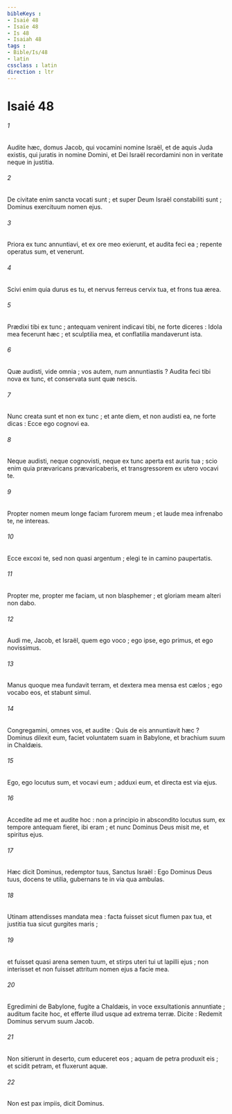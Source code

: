 ```yaml
---
bibleKeys : 
- Isaié 48
- Isaïe 48
- Is 48
- Isaiah 48
tags : 
- Bible/Is/48
- latin
cssclass : latin
direction : ltr
---
```


# Isaié 48

###### 1
Audite hæc, domus Jacob, qui vocamini nomine Israël, et de aquis Juda existis, qui juratis in nomine Domini, et Dei Israël recordamini non in veritate neque in justitia.
###### 2
De civitate enim sancta vocati sunt ; et super Deum Israël constabiliti sunt ; Dominus exercituum nomen ejus.
###### 3
Priora ex tunc annuntiavi, et ex ore meo exierunt, et audita feci ea ; repente operatus sum, et venerunt.
###### 4
Scivi enim quia durus es tu, et nervus ferreus cervix tua, et frons tua ærea.
###### 5
Prædixi tibi ex tunc ; antequam venirent indicavi tibi, ne forte diceres : Idola mea fecerunt hæc ; et sculptilia mea, et conflatilia mandaverunt ista.
###### 6
Quæ audisti, vide omnia ; vos autem, num annuntiastis ? Audita feci tibi nova ex tunc, et conservata sunt quæ nescis.
###### 7
Nunc creata sunt et non ex tunc ; et ante diem, et non audisti ea, ne forte dicas : Ecce ego cognovi ea.
###### 8
Neque audisti, neque cognovisti, neque ex tunc aperta est auris tua ; scio enim quia prævaricans prævaricaberis, et transgressorem ex utero vocavi te.
###### 9
Propter nomen meum longe faciam furorem meum ; et laude mea infrenabo te, ne intereas.
###### 10
Ecce excoxi te, sed non quasi argentum ; elegi te in camino paupertatis.
###### 11
Propter me, propter me faciam, ut non blasphemer ; et gloriam meam alteri non dabo.
###### 12
Audi me, Jacob, et Israël, quem ego voco ; ego ipse, ego primus, et ego novissimus.
###### 13
Manus quoque mea fundavit terram, et dextera mea mensa est cælos ; ego vocabo eos, et stabunt simul.
###### 14
Congregamini, omnes vos, et audite : Quis de eis annuntiavit hæc ? Dominus dilexit eum, faciet voluntatem suam in Babylone, et brachium suum in Chaldæis.
###### 15
Ego, ego locutus sum, et vocavi eum ; adduxi eum, et directa est via ejus.
###### 16
Accedite ad me et audite hoc : non a principio in abscondito locutus sum, ex tempore antequam fieret, ibi eram ; et nunc Dominus Deus misit me, et spiritus ejus.
###### 17
Hæc dicit Dominus, redemptor tuus, Sanctus Israël : Ego Dominus Deus tuus, docens te utilia, gubernans te in via qua ambulas.
###### 18
Utinam attendisses mandata mea : facta fuisset sicut flumen pax tua, et justitia tua sicut gurgites maris ;
###### 19
et fuisset quasi arena semen tuum, et stirps uteri tui ut lapilli ejus ; non interisset et non fuisset attritum nomen ejus a facie mea.
###### 20
Egredimini de Babylone, fugite a Chaldæis, in voce exsultationis annuntiate ; auditum facite hoc, et efferte illud usque ad extrema terræ. Dicite : Redemit Dominus servum suum Jacob.
###### 21
Non sitierunt in deserto, cum educeret eos ; aquam de petra produxit eis ; et scidit petram, et fluxerunt aquæ.
###### 22
Non est pax impiis, dicit Dominus.
